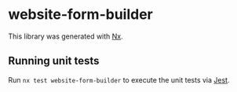 # website-form-builder

This library was generated with [Nx](https://nx.dev).

## Running unit tests

Run `nx test website-form-builder` to execute the unit tests via [Jest](https://jestjs.io).
